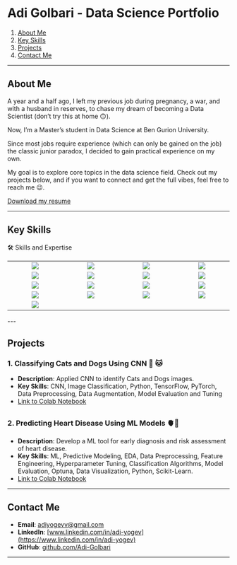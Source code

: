 # **Adi Golbari** - Data Science Portfolio



1. [About Me](#about-me)
2. [Key Skills](#key-skills)
3. [Projects](#projects)
4. [Contact Me](#contact-me)
---

## **About Me**

A year and a half ago, I left my previous job during pregnancy, a war, and with a husband in reserves, to chase my dream of becoming a Data Scientist (don’t try this at home 🙃). 

Now, I’m a Master’s student in Data Science at Ben Gurion University. 

Since most jobs require experience (which can only be gained on the job) the classic junior paradox, I decided to gain practical experience on my own.

My goal is to explore core topics in the data science field. 
Check out my projects below, and if you want to connect and get the full vibes, feel free to reach me 😉.

[Download my resume](https://github.com/adigolbari/Adi-Golbari-Portfolio/raw/main/Resume%20Adi%20Golbari.pdf)


---

## **Key Skills**
🛠️ Skills and Expertise
<div align="center"> <table> <tr> <td align="center" width="150"> <img src="https://img.shields.io/badge/-Machine%20Learning-2ea44f?style=for-the-badge"> </td> <td align="center" width="150"> <img src="https://img.shields.io/badge/-Predictive%20Modeling-blue?style=for-the-badge"> </td> <td align="center" width="150"> <img src="https://img.shields.io/badge/-EDA%20(Exploratory%20Data%20Analysis)-orange?style=for-the-badge"> </td> <td align="center" width="150"> <img src="https://img.shields.io/badge/-Data%20Preprocessing-yellow?style=for-the-badge"> </td> </tr> <tr> <td align="center" width="150"> <img src="https://img.shields.io/badge/-Feature%20Engineering-red?style=for-the-badge"> </td> <td align="center" width="150"> <img src="https://img.shields.io/badge/-Hyperparameter%20Tuning-green?style=for-the-badge"> </td> <td align="center" width="150"> <img src="https://img.shields.io/badge/-Classification%20Algorithms-purple?style=for-the-badge"> </td> <td align="center" width="150"> <img src="https://img.shields.io/badge/-Model%20Evaluation-cyan?style=for-the-badge"> </td> </tr> <tr> <td align="center" width="150"> <img src="https://img.shields.io/badge/-Optuna-blueviolet?style=for-the-badge"> </td> <td align="center" width="150"> <img src="https://img.shields.io/badge/-Data%20Visualization-brightgreen?style=for-the-badge"> </td> <td align="center" width="150"> <img src="https://img.shields.io/badge/-Python-2b5797?style=for-the-badge"> </td> <td align="center" width="150"> <img src="https://img.shields.io/badge/-Scikit--Learn-orange?style=for-the-badge"> </td> </tr> <tr> <td align="center" width="150"> <img src="https://img.shields.io/badge/-CNN%20(Convolutional%20Neural%20Nets)-teal?style=for-the-badge"> </td> <td align="center" width="150"> <img src="https://img.shields.io/badge/-Image%20Classification-blue?style=for-the-badge"> </td> <td align="center" width="150"> <img src="https://img.shields.io/badge/-TensorFlow-yellow?style=for-the-badge"> </td> <td align="center" width="150"> <img src="https://img.shields.io/badge/-PyTorch-red?style=for-the-badge"> </td> </tr> <tr> <td align="center" width="150"> <img src="https://img.shields.io/badge/-Data%20Augmentation-purple?style=for-the-badge"> </td> </tr> </table> </div>
---

## **Projects**

### **1. Classifying Cats and Dogs Using CNN** 🐶 🐱
- **Description**: Applied CNN to identify Cats and Dogs images.
- **Key Skills**: CNN, Image Classification, Python, TensorFlow, PyTorch, Data Preprocessing, Data Augmentation, Model Evaluation and Tuning
- [Link to Colab Notebook](https://colab.research.google.com/gist/adigolbari/39959fcde28478dd87abe536701a1993/cats_vs_dogs.ipynb)

##

### **2. Predicting Heart Disease Using ML Models** 🫀💉
- **Description**:  Develop a ML tool for early diagnosis and risk assessment of heart disease.
- **Key Skills**: ML, Predictive Modeling, EDA, Data Preprocessing, Feature Engineering, Hyperparameter Tuning, Classification Algorithms, Model Evaluation, Optuna, Data Visualization, Python, Scikit-Learn.
- [Link to Colab Notebook](https://colab.research.google.com/gist/adigolbari/e1530048898598d8fbc52316aaf07922/heart_disease_prediction.ipynb)





---

## **Contact Me**

- **Email**: [adiyogevv@gmail.com](mailto:adiyogevv@gmail.com)  
- **LinkedIn**: [www.linkedin.com/in/adi-yogev](https://www.linkedin.com/in/adi-yogev)  
- **GitHub**: [github.com/Adi-Golbari](https://github.com/Adi-Golbari)

---

